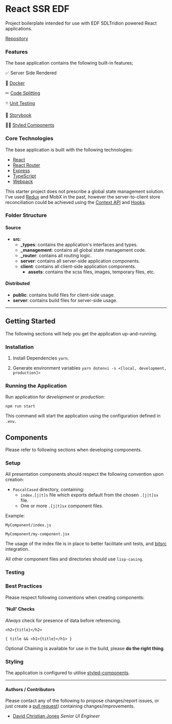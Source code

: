 # React SSR EDF

Project boilerplate intended for use with EDF SDLTridion powered React applications.

[Repository](https://github.com/iamdcj/react-ssr-edf)

### Features

The base application contains the following built-in features;

✅ Server Side Rendered

<!-- 🔥 Hot Module Replacement (**TODO**) -->

🐳 [Docker](https://docs.docker.com/)

✂ [Code Splitting](https://github.com/gregberge/loadable-components)

🃏 [Unit Testing](https://jestjs.io/docs/en/getting-started.html)

📕 [Storybook](https://storybook.js.org/)

💅🏻 [Styled Components](https://styled-components.com/)

### Core Technologies

The base application is built with the following technologies:

- [React](https://github.com/facebook/react)
- [React Router](https://reacttraining.com/react-router/web/guides/quick-start)
- [Express](https://expressjs.com/en/4x/api.html)
- [TypeScript](https://www.typescriptlang.org/docs/home.html)
- [Webpack](https://webpack.js.org/guides/)

This starter project does not prescribe a global state management solution. I've used [Redux](https://redux.js.org/) and MobX in the past, however the server-to-client store reconciliation could be achieved using the [Context API](https://reactjs.org/docs/context.html) and [Hooks](https://reactjs.org/docs/hooks-intro.html).

### Folder Structure

#### Source

- **src**:
  - **\_types**: contains the application's interfaces and types.
  - **\_management**: contains all global state management code.
  - **\_router**: contains all routing logic.
  - **server**: contains all server-side application components.
  - **client**: contains all client-side application components.
    - **assets**: contains the scss files, images, temporary files, etc.

#### Distributed

- **public**: contains build files for client-side usage.
- **server**: contains build files for server-side usage.

---

## Getting Started

The following sections will help you get the application up-and-running.

### Installation

1. Install Dependencies `yarn`.

2. Generate environment variables `yarn dotenvi -s <[local, development, production]>`

### Running the Application

Run application for _development_ or _production_:

```
npm run start
```

This command will start the application using the configuration defined in `.env`.

## Components

Please refer to following sections when developing components.

### Setup

All presentation components should respect the following convention upon creation:

- `PascalCased` directory, containing:
  - `index.[j|t]s` file which exports default from the chosen `.[j|t]sx` file.
  - One or more `.[j|t]sx` component files.

Example:

```
MyComponent/index.js
```

```
MyComponent/my-component.jsx
```

The usage of the index file is in place to better facilitate unit tests, and [bitsrc](https://bitsrc.io) integration.

All other component files and directories should use `lisp-casing`.

### Testing

### Best Practices

Please respect following conventions when creating components:

#### 'Null' Checks

_Always_ check for presence of data before referencing.

```
<h2>{title}</h2>
```

```
{ title && <h1>{title}</h1> }
```

Optional Chaining is available for use in the build, please **do the right thing**.


### Styling

The application is configured to utilise [styled-components](https://styled-components.com/).

---

#### Authors / Contributors

Please contact any of the following to propose changes/report issues, or just create a [pull request](https://github.com/iamdcj/react-ssr-edf)) containing changes/improvements.

- [David Christian Jones](https://github.com/iamdcj) _Senior UI Engineer_

